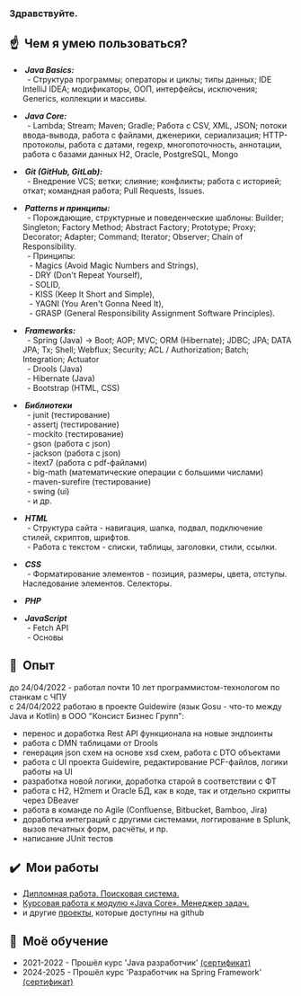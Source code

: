 ### Здравствуйте.

## :point_up: &nbsp;Чем я умею пользоваться?
- &nbsp;***Java Basics:*** <br>
&nbsp; - Структура программы; операторы и циклы; типы данных; IDE IntelliJ IDEA; модификаторы, ООП, интерфейсы, исключения; Generics, коллекции и массивы. <br>

- &nbsp;***Java Core:*** <br>
&nbsp; - Lambda; Stream; Maven; Gradle; Работа с CSV, XML, JSON; потоки ввода-вывода, работа с файлами, дженерики, сериализация; HTTP-протоколы, работа с датами, regexp, многопоточность, аннотации, работа с базами данных H2, Oracle, PostgreSQL, Mongo <br>

- &nbsp;***Git (GitHub, GitLab):*** <br>
&nbsp; - Внедрение VCS; ветки; слияние; конфликты; работа с историей; откат; командная работа; Pull Requests, Issues. <br>

- &nbsp;***Patterns и принципы:*** <br>
&nbsp; - Порождающие, структурные и поведенческие шаблоны: Builder; Singleton; Factory Method; Abstract Factory; Prototype; Proxy; Decorator; Adapter; Command; Iterator; Observer; Chain of Responsibility. <br>
&nbsp; - Принципы: <br>
&nbsp;&nbsp; - Magics (Avoid Magic Numbers and Strings), <br>
&nbsp;&nbsp; - DRY (Don't Repeat Yourself), <br>
&nbsp;&nbsp; - SOLID, <br>
&nbsp;&nbsp; - KISS (Keep It Short and Simple), <br>
&nbsp;&nbsp; - YAGNI (You Aren't Gonna Need It), <br>
&nbsp;&nbsp; - GRASP (General Responsibility Assignment Software Principles). <br>

- &nbsp;***Frameworks:*** <br>
&nbsp; - Spring (Java) -> Boot; AOP; MVC; ORM (Hibernate); JDBC; JPA; DATA JPA; Tx; Shell; Webflux; Security; ACL / Authorization; Batch; Integration; Actuator <br>
&nbsp; - Drools (Java) <br>
&nbsp; - Hibernate (Java) <br>
&nbsp; - Bootstrap (HTML, CSS) <br>

- &nbsp;***Библиотеки*** <br>
&nbsp; - junit (тестирование) <br>
&nbsp; - assertj (тестирование) <br>
&nbsp; - mockito (тестирование) <br>
&nbsp; - gson (работа с json) <br>
&nbsp; - jackson (работа с json) <br>
&nbsp; - itext7 (работа с pdf-файлами) <br>
&nbsp; - big-math (математические операции с большими числами) <br>
&nbsp; - maven-surefire (тестирование) <br>
&nbsp; - swing (ui) <br>
&nbsp; - и др.

- &nbsp;***HTML*** <br>
&nbsp; - Структура сайта - навигация, шапка, подвал, подключение стилей, скриптов, шрифтов. <br>
&nbsp; - Работа с текстом - списки, таблицы, заголовки, стили, ссылки. <br>

- &nbsp;***CSS*** <br>
&nbsp; - Форматирование элементов - позиция, размеры, цвета, отступы. Наследование элементов. Селекторы. <br>

- &nbsp;***PHP*** <br>
- &nbsp;***JavaScript*** <br>
&nbsp; - Fetch API <br>
&nbsp; - Основы


## :star2: &nbsp;Опыт
до 24/04/2022 - работал почти 10 лет программистом-технологом по станкам с ЧПУ <br>
c 24/04/2022 работаю в проекте Guidewire (язык Gosu - что-то между Java и Kotlin) в ООО "Консист Бизнес Групп":
- перенос и доработка Rest API функционала на новые эндпоинты
- работа с DMN таблицами от Drools
- генерация json схем на основе xsd схем, работа с DTO объектами
- работа с UI проекта Guidewire, редактирование PCF-файлов, логики работы на UI
- разработка новой логики, доработка старой в соответствии с ФТ
- работа с H2, H2mem и Oracle БД, как в коде, так и отдельно скрипты через DBeaver
- работа в команде по Agile (Confluense, Bitbucket, Bamboo, Jira)
- доработка интеграций с другими системами, логгирование в Splunk, вызов печатных форм, расчёты, и пр.
- написание JUnit тестов

## :heavy_check_mark: &nbsp;Мои работы
- [Дипломная работа. Поисковая система.](https://github.com/JSkuns/diplom)
- [Курсовая работа к модулю «Java Core». Менеджер задач.](https://github.com/JSkuns/JavaCore)
- и другие [проекты](https://github.com/JSkuns?tab=repositories), которые доступны на github

## :mag_right: &nbsp;Моё обучение
- 2021-2022 - Прошёл курс 'Java разработчик' [(сертификат)](https://github.com/JSkuns/certificates/blob/main/java_developer_2022.pdf)
- 2024-2025 - Прошёл курс 'Разработчик на Spring Framework' [(сертификат)](https://github.com/JSkuns/certificates/blob/main/java-spring.pdf)
